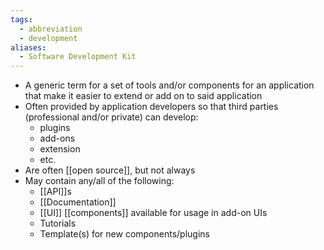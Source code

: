 ```yaml
---
tags:
  - abbreviation
  - development
aliases:
  - Software Development Kit
---
```

- A generic term for a set of tools and/or components for an application that make it easier to extend or add on to said application
- Often provided by application developers so that third parties (professional and/or private) can develop:
	- plugins
	- add-ons
	- extension
	- etc.
- Are often [[open source]], but not always
- May contain any/all of the following:
	- [[API]]s
	- [[Documentation]]
	- [[UI]] [[components]] available for usage in add-on UIs
	- Tutorials
	- Template(s) for new components/plugins